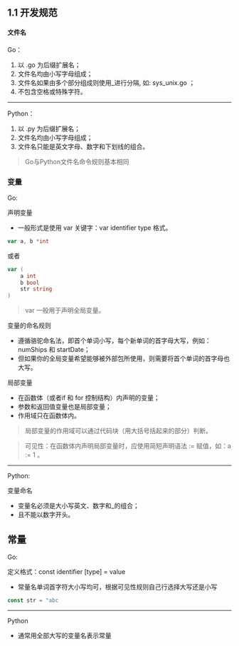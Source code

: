 ## 1.1 开发规范


#### 文件名
Go：
1. 以 .go 为后缀扩展名；
2. 文件名均由小写字母组成；
3. 文件名如果由多个部分组成则使用_进行分隔, 如: sys_unix.go ；
4. 不包含空格或特殊字符。

------
Python：
1. 以 .py 为后缀扩展名；
2. 文件名均由小写字母组成；
3. 文件名只能是英文字母、数字和下划线的组合。

> Go与Python文件名命令规则基本相同


### 变量
Go:

声明变量
* 一般形式是使用 var 关键字：var identifier type 格式。
```go
var a, b *int
```
或者
```go
var (
    a int
    b bool
    str string
)
```
> var 一般用于声明全局变量。

变量的命名规则
* 遵循骆驼命名法，即首个单词小写，每个新单词的首字母大写，例如：numShips 和 startDate；
* 但如果你的全局变量希望能够被外部包所使用，则需要将首个单词的首字母也大写。

局部变量
* 在函数体（或者if 和 for 控制结构）内声明的变量；
* 参数和返回值变量也是局部变量；
* 作用域只在函数体内。
>局部变量的作用域可以通过代码块（用大括号括起来的部分）判断。

>可见性：在函数体内声明局部变量时，应使用简短声明语法 := 赋值，如：a := 1 。

------
Python:

变量命名
* 变量名必须是大小写英文、数字和_的组合；
* 且不能以数字开头。


## 常量

Go:

定义格式：const identifier [type] = value
* 常量名单词首字符大小写均可，根据可见性规则自己行选择大写还是小写
```go
const str = "abc
```

------
Python
* 通常用全部大写的变量名表示常量
